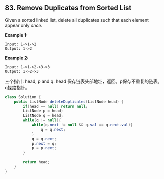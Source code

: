 ## 83. Remove Duplicates from Sorted List

Given a sorted linked list, delete all duplicates such that each element appear only *once*.

**Example 1:**

```
Input: 1->1->2
Output: 1->2
```

**Example 2:**

```
Input: 1->1->2->3->3
Output: 1->2->3
```



三个指针: head, p and q. head 保存链表头部地址，返回。p保存不重复的链表。q探路指针。



```java
class Solution {
    public ListNode deleteDuplicates(ListNode head) {
        if(head == null) return null;
        ListNode p = head;
        ListNode q = head;
        while(q != null){
            while(q.next != null && q.val == q.next.val){
                q = q.next;
            }
            q = q.next;
            p.next = q;
            p = p.next;
        }
        
        return head;
    }
}
```

